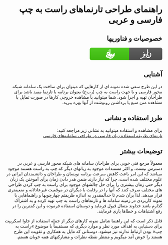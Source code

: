 <div dir="auto" lang="fa"><h1>
  راهنمای طراحی تارنماهای راست به چپ فارسی و عربی</h1>
  <h2>خصوصیات و فناوریها</h2>
  <img src="img\ui\SVG\badge-lang-fa.svg" alt="زبان فارسی">
  <h2>آشنایی</h2>
<p>در این طرح سعی شده نمونه ای از کارهایی که میتوان برای ساخت یک سامانه شبکه محور فارسی و با جهت راست به چپ (رب‌چ) بعنوان برنامه یا تارنما مفید باشد برای طراحان تهیه و اجرا شود. شما میتوانید با مشاهده خروجی کارها در صورت تمایل با مشاهده متن منبع یا برداشتن رونوشت از آنها بهره ببرید.</p>
<h2>طرز استفاده و نشانی</h2>
  <p>
    برای مشاهده و استفاده میتوانید به نشانی زیر مراجعه کنید:<br/>
  <a href="https://m-hatami.github.io/farsi/">تارنمای طریقه استفاده زبان فارسی در طراحی سامانه‌های فارسی</a>
  </p>

  <h2>توضیحات بیشتر</h2>
  <p>معمولاً مرجع فنی خوبی برای طراحان سامانه های شبکه محور فارسی و عربی در دسترس نیست، و اکثر مستندات موجود به زبانهای دیگر که چپ به راست هستند موجود میباشد که این امر باعث کاهش سرعت برنامه نویسان  و طراحان و دانشمندان ایرانی در علوم مختلف شده است. چرا که نیاز دارند ضمن هدر دادن زمان برای آموختن یک زبان دیگر حتی زمان بیشتری را برای حل چالشهای موجود برای راست به چپ کردن طراحی های مختلف صرف کنند که آنها را در رقابت با دیگران در موقعیت غیرعادلانه و ضعیفتری قرار میدهد. لذا برآن شدم تا حدالمقدور به اندازه ظریفتم چهارچوبها و راهنماهایی با نمونه کاربردی در زمینه سامانه ها و تارنماهای راست به چپ تهیه کرده و به اشتراک گذارم باشد خداوند متعال قبول فرماید و دوستان استفاده فرموده و این کمترین را در رفع اشتباهات و خطاها یاری فرمایند. </p>

  <p>قابل ذکر است که این راهنما شامل نمونه کارهای دیگر از جمله استفاده از جاوا اسکریپت برای دستیابی به اهداف مورد نظر و موارد دیگری که مستقیماً با موضوع »راست به چپ« بودن ارتباط ندارند نیز میشود. دوستانی که مایل به همکاری و تقویت این طرح هستند را خوش آمد میگویم و منتظر نقطه نظرات و مشارکتهای همه خوبان هستم.</p>

</div>
